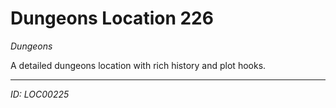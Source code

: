 # Dungeons Location 226

*Dungeons*

A detailed dungeons location with rich history and plot hooks.

---
*ID: LOC00225*
